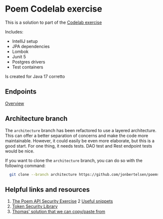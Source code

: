 # Poem Codelab exercise

This is a solution to part of the [Codelab exercise](https://dat3cph.github.io/material/rest-intro/exercises/codelab/)

Includes:

- IntelliJ setup
- JPA dependencies
- Lombok
- Junit 5
- Postgres drivers
- Test containers

Is created for Java 17 corretto

## Endpoints

[Overview](http://localhost:7070/routes)

## Architecture branch

The `architecture` branch has been refactored to use a layered architecture. 
This can offer a better separation of concerns and make the code more maintainable.
However, it could easily be even more elaborate, but this is a good start. For one thing, it needs
tests. DAO test and Rest endpoint tests would be nice.

If you want to clone the `architecture` branch, you can do so with the following command:

```bash
  git clone --branch architecture https://github.com/jonbertelsen/poems.git
```

## Helpful links and resources

1. [The Poem API Security Exercise](https://dat3cph.github.io/material/rest-test-security/exercises/poems-security/)
2  [Useful snippets](https://dat3cph.github.io/material/tools/security/api-security/)
3. [Token Security Library](https://github.com/Hartmannsolution/TokenSecurity)
4. [Thomas' solution that we can copy/paste from](https://github.com/Hartmannsolution/poemsolution)


